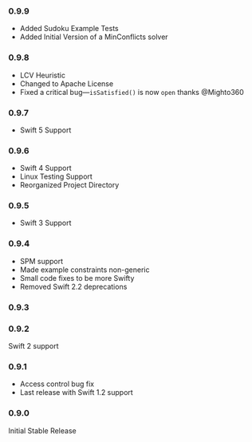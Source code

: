 ### 0.9.9
- Added Sudoku Example Tests
- Added Initial Version of a MinConflicts solver

### 0.9.8
- LCV Heuristic
- Changed to Apache License
- Fixed a critical bug—`isSatisfied()` is now `open` thanks @Mighto360

### 0.9.7
- Swift 5 Support

### 0.9.6
- Swift 4 Support
- Linux Testing Support
- Reorganized Project Directory

### 0.9.5
- Swift 3 Support

### 0.9.4
- SPM support
- Made example constraints non-generic
- Small code fixes to be more Swifty
- Removed Swift 2.2 deprecations

### 0.9.3

### 0.9.2
Swift 2 support

### 0.9.1
- Access control bug fix
- Last release with Swift 1.2 support

### 0.9.0
Initial Stable Release
